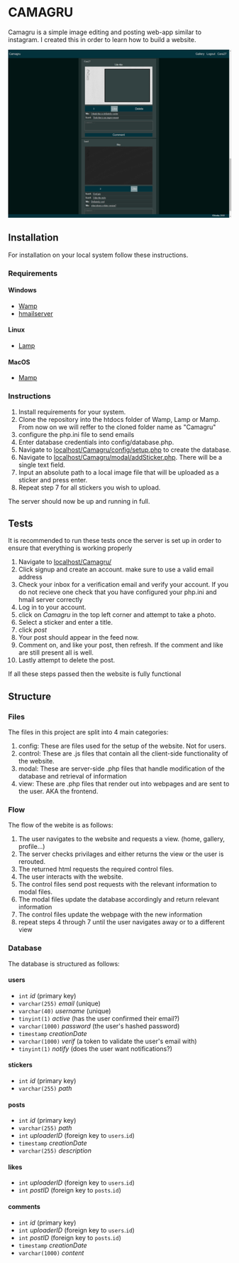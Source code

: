 # CAMAGRU

Camagru is a simple image editing and posting web-app similar to instagram. I created this in order to learn how to build a website.

![preview]

## Installation
For installation on your local system follow these instructions.
### Requirements
#### Windows
* [Wamp]
* [hmailserver]
#### Linux
* [Lamp]
#### MacOS
* [Mamp]
  
### Instructions
1. Install requirements for your system.
2. Clone the repository into the htdocs folder of Wamp, Lamp or Mamp. From now on we will reffer to the cloned folder name as "Camagru"
3. configure the php.ini file to send emails
4. Enter database credentials into config/database.php.
5. Navigate to [localhost/Camagru/config/setup.php](http://localhost/Camagru/config/setup.php) to create the database.
6. Navigate to [localhost/Camagru/modal/addSticker.php](http://localhost/Camagru/modal/addSticker.php). There will be a single text field.
7. Input an absolute path to a local image file that will be uploaded as a sticker and press enter.
8. Repeat step 7 for all stickers you wish to upload.

The server should now be up and running in full.

## Tests
It is recommended to run these tests once the server is set up in order to ensure that everything is working properly

1. Navigate to [localhost/Camagru/](http://localhost/Camagru/)
2. Click signup and create an account. make sure to use a valid email address
3. Check your inbox for a verification email and verify your account. If you do not recieve one check that you have configured your php.ini and hmail server correctly
4. Log in to your account.
5. click on *Camagru* in the top left corner and attempt to take a photo.
6. Select a sticker and enter a title.
7. click *post*
8. Your post should appear in the feed now.
9. Comment on, and like your post, then refresh. If the comment and like are still present all is well.
10. Lastly attempt to delete the post.

If all these steps passed then the website is fully functional

## Structure

### Files
The files in this project are split into 4 main categories:
1. config: These are files used for the setup of the website. Not for users.
2. control: These are .js files that contain all the client-side functionality of the website.
3. modal: These are server-side .php files that handle modification of the database and retrieval of information
4. view: These are .php files that render out into webpages and are sent to the user. AKA the frontend.

### Flow
The flow of the webite is as follows:

1. The user navigates to the website and requests a view. (home, gallery, profile...)
2. The server checks privilages and either returns the view or the user is rerouted.
3. The returned html requests the required control files.
4. The user interacts with the website.
5. The control files send post requests with the relevant information to modal files.
6. The modal files update the database accordingly and return relevant information
7. The control files update the webpage with the new information
8. repeat steps 4 through 7 until the user navigates away or to a different view

### Database
The database is structured as follows:

#### users
* `int` *id* (primary key)
* `varchar(255)` *email* (unique)
* `varchar(40)` *username* (unique)
* `tinyint(1)` *active* (has the user confirmed their email?)
* `varchar(1000)` *password* (the user's hashed password)
* `timestamp` *creationDate*
* `varchar(1000)` *verif* (a token to validate the user's email with)
* `tinyint(1)` *notify* (does the user want notifications?)

#### stickers
* `int` *id* (primary key)
* `varchar(255)` *path*

#### posts
* `int` *id* (primary key)
* `varchar(255)` *path*
* `int` *uploaderID* (foreign key to `users`.`id`)
* `timestamp` *creationDate*
* `varchar(255)` *description*

#### likes
* `int` *uploaderID* (foreign key to `users`.`id`)
* `int` *postID* (foreign key to `posts`.`id`)

#### comments
* `int` *id* (primary key)
* `int` *uploaderID* (foreign key to `users`.`id`)
* `int` *postID* (foreign key to `posts`.`id`)
* `timestamp` *creationDate*
* `varchar(1000)` *content*


[preview]: ./Preview/Preview.png
[lamp]: https://bitnami.com/stack/lamp
[wamp]: https://bitnami.com/stack/wamp
[mamp]: https://bitnami.com/stack/mamp
[Hmailserver]: https://www.hmailserver.com/